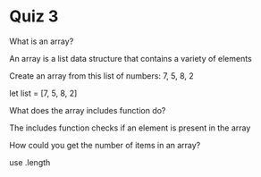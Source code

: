 # Quiz 3

What is an array?

An array is a list data structure that contains a variety of elements

Create an array from this list of numbers: 7, 5, 8, 2

let list = [7, 5, 8, 2]

What does the array includes function do?

The includes function checks if an element is present in the array

How could you get the number of items in an array?

use .length
